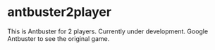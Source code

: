 # antbuster2player
This is Antbuster for 2 players.
Currently under development.
Google Antbuster to see the original game.
